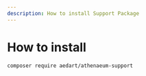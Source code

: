```yaml
---
description: How to install Support Package
---
```


# How to install

```shell
composer require aedart/athenaeum-support
```

